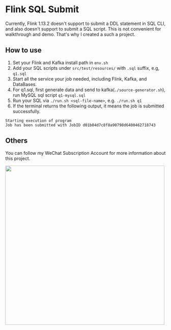 # Flink SQL Submit

Currently, Flink 1.13.2 doesn't support to submit a DDL statement in SQL CLI, and also doesn't support to submit a SQL script.
This is not convenient for walkthrough and demo. That's why I created a such a project.

## How to use

1. Set your Flink and Kafka install path in `env.sh`
2. Add your SQL scripts under `src/test/resources/` with `.sql` suffix, e.g, `q1.sql`
3. Start all the service your job needed, including Flink, Kafka, and DataBases.
4. For q1.sql, first generate data and send to kafka(`./source-generator.sh`), run MySQL sql script `q1-mysql.sql`
5. Run your SQL via `./run.sh <sql-file-name>`, e.g. `./run.sh q1`
6. If the terminal returns the following output, it means the job is submitted successfully.

```
Starting execution of program
Job has been submitted with JobID d01b04d7c8f8a90798d6400462718743
```

## Others

You can follow my WeChat Subscription Account for more information about this project.

<img src="https://img.alicdn.com/tfs/TB1.ajIlIbpK1RjSZFyXXX_qFXa-1004-541.png" width="500px" />

